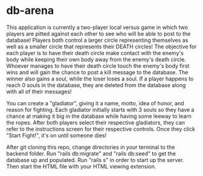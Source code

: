 # db-arena

This application is currently a two-player local versus game in which two players are pitted against each other to see who will be able to post to the database! Players
both control a larger circle representing themselves as well as a smaller circle that represents their DEATH circles! The objective for each player is to have their 
death circle make contact with the enemy's body while keeping their own body away from the enemy's death circle. Whoever manages to have their death circle touch the 
enemy's body first wins and will gain the chance to post a kill message to the database. The winner also gains a soul, while the loser loses a soul. If a player happens
to reach 0 souls in the database, they are deleted from the database along with all of their messages!

You can create a "gladiator", giving it a name, motto, idea of honor, and reason for fighting. Each gladiator initially starts with 3 souls so they have a chance at 
making it big in the database while having some leeway to learn the ropes. After both players select their respective gladiators, they can refer to the instructions
screen for their respective controls. Once they click "Start Fight!", it's on until someone dies!

After git cloning this repo, change directories in your terminal to the backend folder. Run "rails db:migrate" and "rails db:seed" to get the database up and populated.
Run "rails s" in order to start up the server. Then start the HTML file with your HTML viewing extension.
